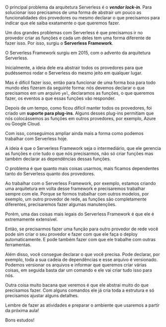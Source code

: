 O principal problema da arquitetura Serverless é o **_vendor lock-in_**. Para solucionar isso precisamos de uma forma de abstrair um pouco as funcionalidades dos provedores ou mesmo declarar o que precisamos para indicar que ele saiba exatamente o que queremos fazer.

Um dos grandes problemas com Serverless é que precisamos ir no provedor criar as funções e cada um deles tem uma forma diferente de fazer isso. Por isso, surgiu o **Serverless Framework**.

O Serverless Framework surgiu em 2015, com o advento da arquitetura Serverless.

Inicialmente, a ideia dele era abstrair todos os provedores para que pudéssemos rodar o Serverless do mesmo jeito em qualquer lugar.

Mas é difícil fazer isso, então para funcionar de uma forma boa para todo mundo eles fizeram da seguinte forma: nós devemos declarar o que precisamos em um arquivo `yml`, declaramos as funções, o que queremos fazer, os eventos a que essas funções vão responder.

Depois de um tempo, como ficou difícil manter todos os provedores, foi criado um **suporte para plug-ins**. Alguns desses plug-ins permitiam que nós colocássemos as funções em outros provedores, por exemplo, Azure ou Google Cloud.

Com isso, conseguimos ampliar ainda mais a forma como podemos trabalhar com Serverless hoje.

A ideia é que o Serverless Framework seja o intermediário, que ele gerencia as funções e crie tudo o que nós precisarmos, não só criar funções mas também declarar as dependências dessas funções.

O problema é que quanto mais coisas usarmos, mais ficamos dependentes tanto do Serverless quanto dos provedores.

Ao trabalhar com o Serverless Framework, por exemplo, estamos criando uma arquitetura em volta desse framework e precisaremos trabalhar sempre com ele. Porque se formos trabalhar com outros modelos, por exemplo, um outro provedor de rede, as funções são completamente diferentes, precisaremos fazer algumas manutenções.

Porém, uma das coisas mais legais do Serverless Framework é que ele é extremamente extensível.

Então, se precisarmos fazer uma função para outro provedor de rede você pode sim criar o seu provedor e fazer com que ele faça o deploy automaticamente. E pode também fazer com que ele trabalhe com outras ferramentas.

Além disso, você consegue declarar o que você precisa. Pode declarar, por exemplo, toda a sua cadeia de dependências e esse arquivo é versionado. Podemos versionar os arquivos e informar que queremos criar várias coisas, em seguida basta dar um comando e ele vai criar tudo isso para nós.

Outra coisa muito bacana que veremos é que ele abstrai muito do que precisamos fazer. Com alguns comandos ele já cria toda a estrutura e só precisamos ajustar alguns detalhes.

Lembre de fazer as atividades e preparar o ambiente que usaremos a partir da próxima aula!

Bons estudos!